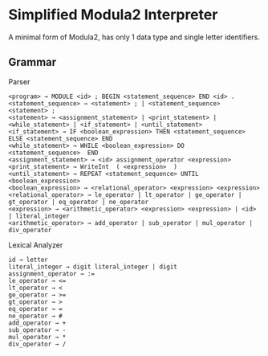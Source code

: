 Simplified Modula2 Interpreter
============

A minimal form of Modula2, has only 1 data type and single letter identifiers.


Grammar
-------

Parser

    <program> → MODULE <id> ; BEGIN <statement_sequence> END <id> .
    <statement_sequence> → <statement> ; | <statement_sequence>  <statement> ;
    <statement> → <assignment_statement> | <print_statement> | <while_statement> | <if_statement> | <until_statement>
    <if_statement> → IF <boolean_expression> THEN <statement_sequence> ELSE <statement_sequence> END 
    <while_statement> → WHILE <boolean_expression> DO  <statement_sequence>  END 
    <assignment_statement> → <id> assignment_operator <expression>
    <print_statement> → WriteInt  ( <expression>  )
    <until_statement> → REPEAT <statement_sequence> UNTIL <boolean_expression>  
    <boolean_expression> → <relational_operator> <expression> <expression>
    <relational_operator> → le_operator | lt_operator | ge_operator | gt_operator | eq_operator | ne_operator
    <expression> → <arithmetic_operator> <expression> <expression> | <id> | literal_integer
    <arithmetic_operator> → add_operator | sub_operator | mul_operator | div_operator

Lexical Analyzer

    id → letter
    literal_integer → digit literal_integer | digit
    assignment_operator → :=
    le_operator → <=
    lt_operator → <
    ge_operator → >=
    gt_operator → >
    eq_operator → =
    ne_operator → #
    add_operator → +
    sub_operator → -
    mul_operator → *
    div_operator → /
